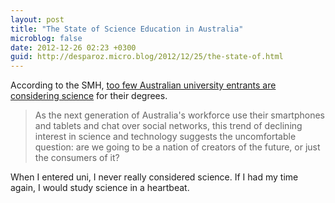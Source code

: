 ```yaml
---
layout: post
title: "The State of Science Education in Australia"
microblog: false
date: 2012-12-26 02:23 +0300
guid: http://desparoz.micro.blog/2012/12/25/the-state-of.html
---
```

<p>According to the SMH, <a href="http://www.smh.com.au/opinion/-2bv55.html">too few Australian university entrants are considering science</a> for their degrees.
<blockquote>As the next generation of Australia's workforce use their smartphones and tablets and chat over social networks, this trend of declining interest in science and technology suggests the uncomfortable question: are we going to be a nation of creators of the future, or just the consumers of it?</p></blockquote>
<p>When I entered uni, I never really considered science. If I had my time again, I would study science in a heartbeat.</p>
